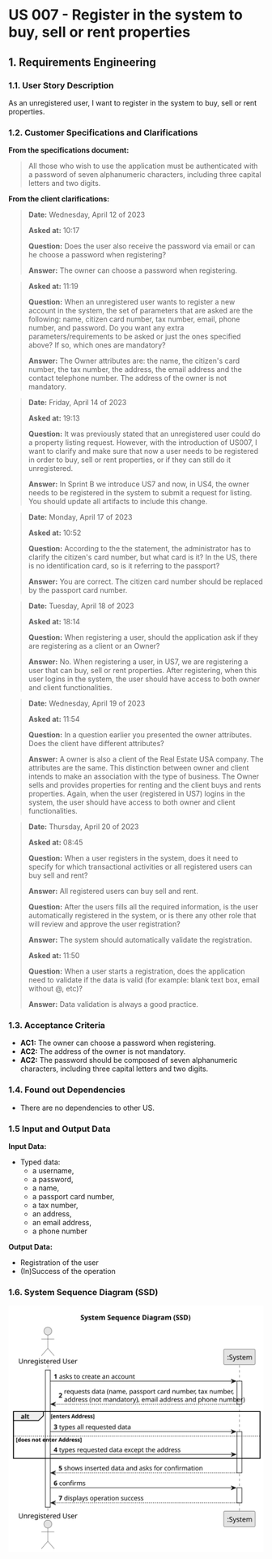 # US 007 - Register in the system to buy, sell or rent properties

## 1. Requirements Engineering


### 1.1. User Story Description


As an unregistered user, I want to register in the system to buy, sell or rent properties.


### 1.2. Customer Specifications and Clarifications 


**From the specifications document:**

>	All those who wish to use the application must be authenticated with a password of seven alphanumeric characters, including three capital letters and two digits.


**From the client clarifications:**

> **Date:** Wednesday, April 12 of 2023
>
> **Asked at:** 10:17
>
> **Question:** Does the user also receive the password via email or can he choose a password when registering?
>  
> **Answer:** The owner can choose a password when registering.


>
> **Asked at:** 11:19
>
> **Question:** When an unregistered user wants to register a new account in the system, the set of parameters that are asked are the following: name, citizen card number, tax number, email, phone number, and password. Do you want any extra parameters/requirements to be asked or just the ones specified above? If so, which ones are mandatory?
>  
> **Answer:** The Owner attributes are: the name, the citizen's card number, the tax number, the address, the email address and the contact telephone number. The address of the owner is not mandatory.


> **Date:** Friday, April 14 of 2023
>
> **Asked at:** 19:13
>
> **Question:** It was previously stated that an unregistered user could do a property listing request. However, with the introduction of US007, I want to clarify and make sure that now a user needs to be registered in order to buy, sell or rent properties, or if they can still do it unregistered. 
>  
> **Answer:** In Sprint B we introduce US7 and now, in US4, the owner needs to be registered in the system to submit a request for listing. You should update all artifacts to include this change.


> **Date:** Monday, April 17 of 2023
>
> **Asked at:** 10:52
>
> **Question:** According to the the statement, the administrator has to clarify the citizen's card number, but what card is it? In the US, there is no identification card, so is it referring to the passport? 
>  
> **Answer:** You are correct. The citizen card number should be replaced by the passport card number.


> **Date:** Tuesday, April 18 of 2023
>
> **Asked at:** 18:14
>
> **Question:** When registering a user, should the application ask if they are registering as a client or an Owner? 
>  
> **Answer:** No. When registering a user, in US7, we are registering a user that can buy, sell or rent properties. After registering, when this user logins in the system, the user should have access to both owner and client functionalities.


> **Date:** Wednesday, April 19 of 2023
>
> **Asked at:** 11:54
>
> **Question:** In a question earlier you presented the owner attributes. Does the client have different attributes? 
>  
> **Answer:** A owner is also a client of the Real Estate USA company. The attributes are the same. This distinction between owner and client intends to make an association with the type of business. The Owner sells and provides properties for renting and the client buys and rents properties. Again, when the user (registered in US7) logins in the system, the user should have access to both owner and client functionalities.


> **Date:** Thursday, April 20 of 2023
>
> **Asked at:** 08:45
>
> **Question:** When a user registers in the system, does it need to specify for which transactional activities or all registered users can buy sell and rent?
>  
> **Answer:** All registered users can buy sell and rent.
>
> **Question:** After the users fills all the required information, is the user automatically registered in the system, or is there any other role that will review and approve the user registration?
>  
> **Answer:** The system should automatically validate the registration.
>
> **Asked at:** 11:50
>
> **Question:** When a user starts a registration, does the application need to validate if the data is valid (for example: blank text box, email without @, etc)?
>  
> **Answer:** Data validation is always a good practice.

### 1.3. Acceptance Criteria


* **AC1:** The owner can choose a password when registering.
* **AC2:** The address of the owner is not mandatory.
* **AC2:** The password should be composed of seven alphanumeric characters, including three capital letters and two digits.


### 1.4. Found out Dependencies


* There are no dependencies to other US.


### 1.5 Input and Output Data


**Input Data:**

* Typed data:
	* a username,
	* a password,
	* a name,
	* a passport card number,
	* a tax number,
	* an address,
	* an email address,
	* a phone number


**Output Data:**

* Registration of the user
* (In)Success of the operation

### 1.6. System Sequence Diagram (SSD)


![System Sequence Diagram](svg/us07-system-sequence-diagram.svg)
